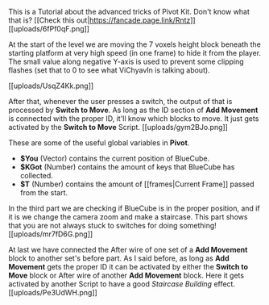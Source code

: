 This is a Tutorial about the advanced tricks of Pivot Kit. Don't know what that is? [[Check this out|https://fancade.page.link/Rntz]]
[[uploads/6fPf0qF.png]]

At the start of the level we are moving the 7 voxels height block beneath the starting platform at very high speed (in one frame) to hide it from the player. The small value along negative Y-axis is used to prevent some clipping flashes (set that to 0 to see what ViChyavIn is talking about).

[[uploads/UsqZ4Kk.png]]

After that, whenever the user presses a switch, the output of that is processed by **Switch to Move**.
As long as the ID section of **Add Movement** is connected with the proper ID, it'll know which blocks to move. It just gets activated by the **Switch to Move** Script.
[[uploads/gym2BJo.png]]

These are some of the useful global variables in **Pivot**.

* **$You**  (Vector) contains the current position of BlueCube.
* **$KGot** (Number) contains the amount of keys that BlueCube has collected.
* **$T** (Number) contains the amount of [[frames|Current Frame]] passed from the start.

In the third part we are checking if BlueCube is in the proper position, and if it is we change the camera zoom and make a staircase.
This part shows that you are not always stuck to switches for doing something!
[[uploads/mr7fD6G.png]]

At last we have connected the After wire of one set of a **Add Movement** block to another set's before part.
As I said before, as long as **Add Movement** gets the proper ID it can be activated by either the **Switch to Move** block or After wire of another **Add Movement** block.
Here it gets activated by another Script to have a good *Staircase Building* effect.
[[uploads/Pe3UdWH.png]]